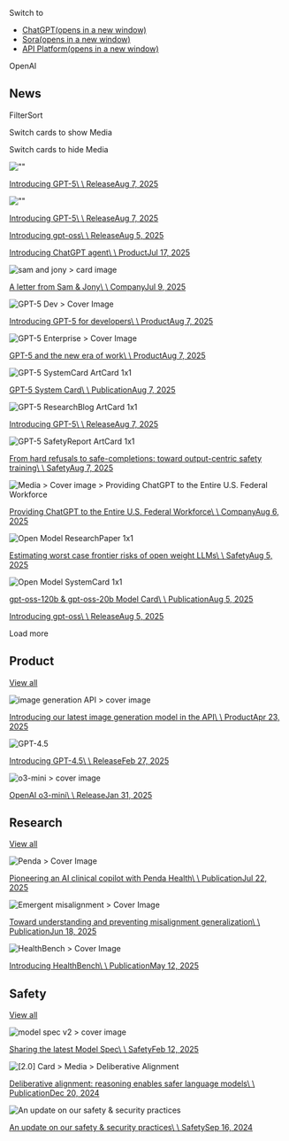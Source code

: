 Switch to

- [ChatGPT(opens in a new window)](https://chatgpt.com/?openaicom-did=afbbc2e5-31e6-46d3-87ef-b40c9ef96c80&openaicom_referred=true)
- [Sora(opens in a new window)](https://sora.com/)
- [API Platform(opens in a new window)](https://platform.openai.com/)

OpenAI

## News

FilterSort

Switch cards to show Media

Switch cards to hide Media

![""](https://images.ctfassets.net/kftzwdyauwt9/UYDwgV5mKFGUEqv8opXZK/065f5c2beec6a143b69c13256e2519af/GPT-5_ResearchBlog_ArtCard_16x9__1_.png?w=3840&q=90&fm=webp)

[Introducing GPT-5\\
\\
ReleaseAug 7, 2025](https://openai.com/index/introducing-gpt-5/)

![""](https://images.ctfassets.net/kftzwdyauwt9/UYDwgV5mKFGUEqv8opXZK/065f5c2beec6a143b69c13256e2519af/GPT-5_ResearchBlog_ArtCard_16x9__1_.png?w=3840&q=90&fm=webp)

[Introducing GPT-5\\
\\
ReleaseAug 7, 2025](https://openai.com/index/introducing-gpt-5/)

[Introducing gpt-oss\\
\\
ReleaseAug 5, 2025](https://openai.com/index/introducing-gpt-oss/)

[Introducing ChatGPT agent\\
\\
ProductJul 17, 2025](https://openai.com/index/introducing-chatgpt-agent/)

![sam and jony > card image](https://images.ctfassets.net/kftzwdyauwt9/3VSOyc5t2Dc6egy6PixRjh/fa3d203ba795b7a833f9b525a687c6e6/portrait.jpg?w=3840&q=90&fm=webp)

[A letter from Sam & Jony\\
\\
CompanyJul 9, 2025](https://openai.com/sam-and-jony/)

![GPT-5 Dev > Cover Image](https://images.ctfassets.net/kftzwdyauwt9/1nXq4baBEWkp6AjB42QJ3h/922de09f114a96a374af2ce0bbf9c99d/GPT_5_Dev_1x1.png?w=3840&q=90&fm=webp)

[Introducing GPT-5 for developers\\
\\
ProductAug 7, 2025](https://openai.com/index/introducing-gpt-5-for-developers/)

![GPT-5 Enterprise > Cover Image](https://images.ctfassets.net/kftzwdyauwt9/6aFpkPOhGqKgVQeh8uYJdv/722e57ac262e25fb79f4018651f5574d/GPT-5_EntBlog_ArtCard_1x1.png?w=3840&q=90&fm=webp)

[GPT-5 and the new era of work\\
\\
ProductAug 7, 2025](https://openai.com/index/gpt-5-new-era-of-work/)

![GPT-5 SystemCard ArtCard 1x1](https://images.ctfassets.net/kftzwdyauwt9/589wnvuET7DYOvptORitc6/8bc742d743b346b1183b7ac817df589a/GPT-5_SystemCard_ArtCard_1x1.png?w=3840&q=90&fm=webp)

[GPT-5 System Card\\
\\
PublicationAug 7, 2025](https://openai.com/index/gpt-5-system-card/)

![GPT-5 ResearchBlog ArtCard 1x1](https://images.ctfassets.net/kftzwdyauwt9/71W5KhVHCWpvvYtgtED9gi/c654a6ebee4cd141871c4449c1407af8/GPT-5_ResearchBlog_ArtCard_1x1.png?w=3840&q=90&fm=webp)

[Introducing GPT-5\\
\\
ReleaseAug 7, 2025](https://openai.com/index/introducing-gpt-5/)

![GPT-5 SafetyReport ArtCard 1x1](https://images.ctfassets.net/kftzwdyauwt9/76ITD07iGdB0bhFga2x2G1/70f3ed29dbe3ff0acb0c2510a73c63e0/GPT-5_SafetyReport_ArtCard_1x1.png?w=3840&q=90&fm=webp)

[From hard refusals to safe-completions: toward output-centric safety training\\
\\
SafetyAug 7, 2025](https://openai.com/index/gpt-5-safe-completions/)

![Media > Cover image > Providing ChatGPT to the Entire U.S. Federal Workforce](https://images.ctfassets.net/kftzwdyauwt9/yPFazfsKaQGHV81l6jwx3/ff83e98a9676062609dd2663a0e4404f/oai_GA_Stories_1.1__9_.png?w=3840&q=90&fm=webp)

[Providing ChatGPT to the Entire U.S. Federal Workforce\\
\\
CompanyAug 6, 2025](https://openai.com/index/providing-chatgpt-to-the-entire-us-federal-workforce/)

![Open Model ResearchPaper 1x1](https://images.ctfassets.net/kftzwdyauwt9/4Pg9umaaQNzA4IKIhNVyea/273467dcb03db7da506ddcfc16d8d268/Open_Model_ResearchPaper_1x1.png?w=3840&q=90&fm=webp)

[Estimating worst case frontier risks of open weight LLMs\\
\\
SafetyAug 5, 2025](https://openai.com/index/estimating-worst-case-frontier-risks-of-open-weight-llms/)

![Open Model SystemCard 1x1](https://images.ctfassets.net/kftzwdyauwt9/3vlhDMtFUrKBwnx6jOeLRb/eddabb8d71e16a0a680e85dfc5de8115/Open_Model_SystemCard_1x1.png?w=3840&q=90&fm=webp)

[gpt-oss-120b & gpt-oss-20b Model Card\\
\\
PublicationAug 5, 2025](https://openai.com/index/gpt-oss-model-card/)

[Introducing gpt-oss\\
\\
ReleaseAug 5, 2025](https://openai.com/index/introducing-gpt-oss/)

Load more

## Product

[View all](https://openai.com/news/product-releases/)

![image generation API > cover image](https://images.ctfassets.net/kftzwdyauwt9/61JvutI0YkTtBNSM4sWEr8/7d6d8523a33be8a5ae45c0d3cdaee68d/Image_Gen_1_1.png?w=3840&q=90&fm=webp)

[Introducing our latest image generation model in the API\\
\\
ProductApr 23, 2025](https://openai.com/index/image-generation-api/)

![GPT-4.5](https://images.ctfassets.net/kftzwdyauwt9/2Au3X2ZJrqfiuP0lJ0qg0T/03afeccdf5f6a424e36ca75b29df541c/GPT-4.5_16.9__1_.png?w=3840&q=90&fm=webp)

[Introducing GPT-4.5\\
\\
ReleaseFeb 27, 2025](https://openai.com/index/introducing-gpt-4-5/)

![o3-mini > cover image](https://images.ctfassets.net/kftzwdyauwt9/BQXodBZ63FtQq6CGcPQQh/955ea49d3cf09e7ad33129d8a81b4087/o3-mini_1.1.png?w=3840&q=90&fm=webp)

[OpenAI o3-mini\\
\\
ReleaseJan 31, 2025](https://openai.com/index/openai-o3-mini/)

## Research

[View all](https://openai.com/news/research/)

![Penda > Cover Image](https://images.ctfassets.net/kftzwdyauwt9/5EYCYHJn9zxYvRhRWhpwDf/27ff58b882723bec9b8d32ab78fcad19/TMP_Penda_Blog_1x1.png?w=3840&q=90&fm=webp)

[Pioneering an AI clinical copilot with Penda Health\\
\\
PublicationJul 22, 2025](https://openai.com/index/ai-clinical-copilot-penda-health/)

![Emergent misalignment > Cover Image](https://images.ctfassets.net/kftzwdyauwt9/5UA7skl48NpGWEJ6YX2KAF/83f72b08ff36722bb4788383289a79c0/oai_emergent_misalignment_blog_1x1.png?w=3840&q=90&fm=webp)

[Toward understanding and preventing misalignment generalization\\
\\
PublicationJun 18, 2025](https://openai.com/index/emergent-misalignment/)

![HealthBench > Cover Image](https://images.ctfassets.net/kftzwdyauwt9/6AU7liPu8o1QBc4DkDSedu/0afcf2cf491e0bb84f7311a0dd496c6b/oai_ambrosia_health_eval_1.1.png?w=3840&q=90&fm=webp)

[Introducing HealthBench\\
\\
PublicationMay 12, 2025](https://openai.com/index/healthbench/)

## Safety

[View all](https://openai.com/news/safety-alignment/)

![model spec v2 > cover image](https://images.ctfassets.net/kftzwdyauwt9/28F67zz5AlWxB55evPfpSH/10051356a9c2ab614e0d9d1cac48170b/Web_Card_1.1.png?w=3840&q=90&fm=webp)

[Sharing the latest Model Spec\\
\\
SafetyFeb 12, 2025](https://openai.com/index/sharing-the-latest-model-spec/)

![[2.0] Card > Media > Deliberative Alignment](https://images.ctfassets.net/kftzwdyauwt9/2VYXFn38BrTRLqpmpUgffQ/74259e629fae7e51c3f119011434bf47/oai_deliberative-alignment.png?w=3840&q=90&fm=webp)

[Deliberative alignment: reasoning enables safer language models\\
\\
PublicationDec 20, 2024](https://openai.com/index/deliberative-alignment/)

![An update on our safety & security practices](https://images.ctfassets.net/kftzwdyauwt9/5knLqf1quvQCnmKnVfW9E7/2eaddc375e0a6d2b1fe31bfc40777ba1/oai-safety-security.png?w=3840&q=90&fm=webp)

[An update on our safety & security practices\\
\\
SafetySep 16, 2024](https://openai.com/index/update-on-safety-and-security-practices/)